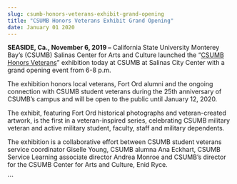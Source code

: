 ```yaml
---
slug: csumb-honors-veterans-exhibit-grand-opening
title: "CSUMB Honors Veterans Exhibit Grand Opening"
date: January 01 2020
---
```


 
<p>
  <b>SEASIDE, Ca., November 6, 2019 –</b> California State University Monterey
  Bay’s (CSUMB) Salinas Center for Arts and Culture launched the “<a
    href="https://csumb.edu/artscenter/csumb-celebrates-veterans-exhibition-opening"
    >CSUMB Honors Veterans</a
  >” exhibition today at CSUMB at Salinas City Center with a grand opening event
  from 6-8 p.m.
</p>
<p>
  The exhibition honors local veterans, Fort Ord alumni and the ongoing
  connection with CSUMB student veterans during the 25th anniversary of CSUMB’s
  campus and will be open to the public until January 12, 2020.
</p>
<p>
  The exhibit, featuring Fort Ord historical photographs and veteran-created
  artwork, is the first in a veteran-inspired series, celebrating CSUMB military
  veteran and active military student, faculty, staff and military dependents.
</p>
<p>
  The exhibition is a collaborative effort between CSUMB student veterans
  service coordinator Giselle Young, CSUMB alumna Ana Eckhart, CSUMB Service
  Learning associate director Andrea Monroe and CSUMB’s director for the CSUMB
  Center for Arts and Culture, Enid Ryce.
</p>
```
